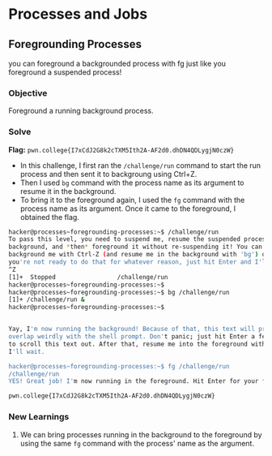 # Processes and Jobs

## Foregrounding Processes
you can foreground a backgrounded process with fg just like you foreground a suspended process! 

### Objective
Foreground a running background process.

### Solve
**Flag:** `pwn.college{I7xCdJ2G8k2cTXM5Ith2A-AF2d0.dhDN4QDLygjN0czW}`

- In this challenge, I first ran the `/challenge/run` command to start the run process and then sent it to backgroung using Ctrl+Z.
- Then I used `bg` command with the process name as its argument to resume it in the background.
- To bring it to the foreground again, I used the `fg` command with the process name as its argument. Once it came to the foreground, I obtained the flag.

```bash
hacker@processes~foregrounding-processes:~$ /challenge/run
To pass this level, you need to suspend me, resume the suspended process in the
background, and *then* foreground it without re-suspending it! You can
background me with Ctrl-Z (and resume me in the background with 'bg') or, if
you're not ready to do that for whatever reason, just hit Enter and I'll exit!
^Z
[1]+  Stopped                 /challenge/run
hacker@processes~foregrounding-processes:~$
hacker@processes~foregrounding-processes:~$ bg /challenge/run
[1]+ /challenge/run &
hacker@processes~foregrounding-processes:~$


Yay, I'm now running the background! Because of that, this text will probably
overlap weirdly with the shell prompt. Don't panic; just hit Enter a few times
to scroll this text out. After that, resume me into the foreground with 'fg';
I'll wait.

hacker@processes~foregrounding-processes:~$ fg /challenge/run
/challenge/run
YES! Great job! I'm now running in the foreground. Hit Enter for your flag!

pwn.college{I7xCdJ2G8k2cTXM5Ith2A-AF2d0.dhDN4QDLygjN0czW}
```

### New Learnings
1. We can bring processes running in the background to the foreground by using the same `fg` command with the process' name as the argument.